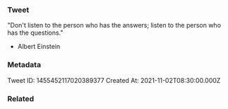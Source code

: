 ### Tweet
"Don't listen to the person who has the answers; listen to the person who has the questions." 

- Albert Einstein

### Metadata
Tweet ID: 1455452117020389377
Created At: 2021-11-02T08:30:00.000Z

### Related

